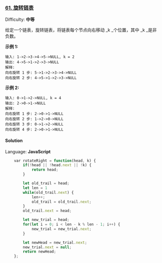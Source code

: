 ### [61\. 旋转链表](https://leetcode-cn.com/problems/rotate-list/)

Difficulty: **中等**


给定一个链表，旋转链表，将链表每个节点向右移动 _k _个位置，其中 _k _是非负数。

**示例 1:**

```
输入: 1->2->3->4->5->NULL, k = 2
输出: 4->5->1->2->3->NULL
解释:
向右旋转 1 步: 5->1->2->3->4->NULL
向右旋转 2 步: 4->5->1->2->3->NULL
```

**示例 2:**

```
输入: 0->1->2->NULL, k = 4
输出: 2->0->1->NULL
解释:
向右旋转 1 步: 2->0->1->NULL
向右旋转 2 步: 1->2->0->NULL
向右旋转 3 步: 0->1->2->NULL
向右旋转 4 步: 2->0->1->NULL
```


#### Solution

Language: **JavaScript**

```JavaScript
    ​var rotateRight = function(head, k) {
        if(!head || !head.next || !k) {
            return head;
        } 

        let old_trail = head;
        let len = 1
        while(old_trail.next) {
            len++;
            old_trail = old_trail.next;
        }
        old_trail.next = head;

        let new_trial = head;
        for(let i = 0; i < len - k % len - 1; i++) {
            new_trial = new_trial.next;
        }

        let newHead = new_trial.next;
        new_trial.next = null;
        return newHead;
    };
```